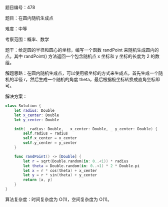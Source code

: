 题目编号：478

题目：在圆内随机生成点

难度：中等

考察范围：概率、数学

题干：给定圆的半径和圆心的坐标，编写一个函数 randPoint 来随机生成圆内的点。其中 randPoint() 方法返回一个包含随机点 x 坐标和 y 坐标的长度为 2 的数组。

解题思路：在圆内随机生成点，可以使用极坐标的方式来生成点。首先生成一个随机的半径 r，然后生成一个随机的角度 theta，最后根据极坐标转换成直角坐标即可。

解决方案：

```swift
class Solution {
    let radius: Double
    let x_center: Double
    let y_center: Double

    init(_ radius: Double, _ x_center: Double, _ y_center: Double) {
        self.radius = radius
        self.x_center = x_center
        self.y_center = y_center
    }

    func randPoint() -> [Double] {
        let r = sqrt(Double.random(in: 0..<1)) * radius
        let theta = Double.random(in: 0..<1) * 2 * Double.pi
        let x = r * cos(theta) + x_center
        let y = r * sin(theta) + y_center
        return [x, y]
    }
}
```

算法复杂度：时间复杂度为 O(1)，空间复杂度为 O(1)。